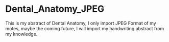 # Dental_Anatomy_JPEG
This is my abstract of Dental Anatomy, I only import JPEG Format of my motes, maybe the coming future, I will import my handwriting abstract from my knowledge.

